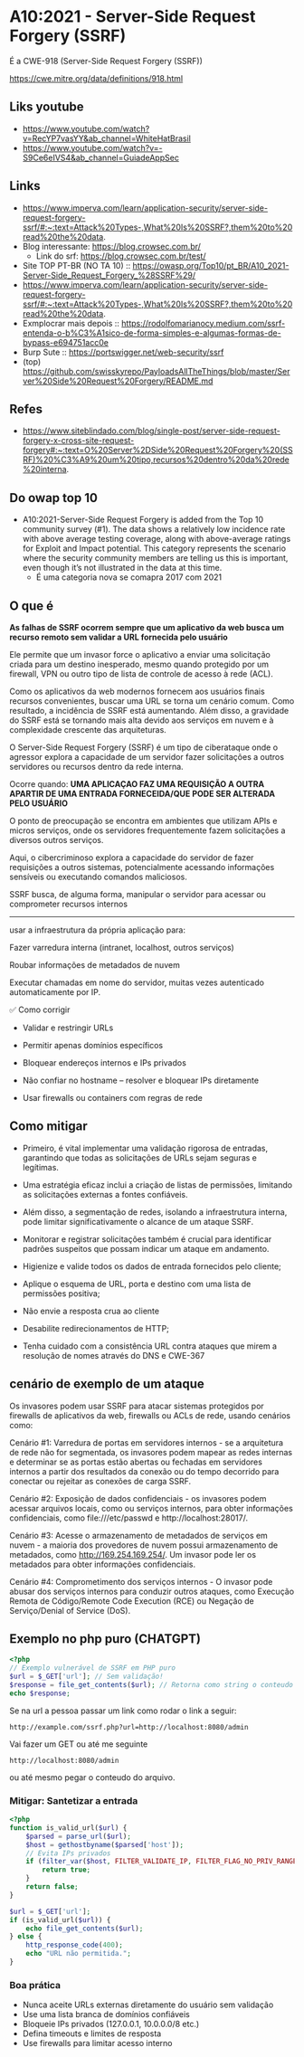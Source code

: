 # A10:2021 - Server-Side Request Forgery (SSRF)

É a CWE-918 (Server-Side Request Forgery (SSRF))

https://cwe.mitre.org/data/definitions/918.html

## Liks youtube

+ https://www.youtube.com/watch?v=RecYP7vasYY&ab_channel=WhiteHatBrasil
+ https://www.youtube.com/watch?v=-S9Ce6eIVS4&ab_channel=GuiadeAppSec

## Links

+ https://www.imperva.com/learn/application-security/server-side-request-forgery-ssrf/#:~:text=Attack%20Types-,What%20Is%20SSRF?,them%20to%20read%20the%20data.
+ Blog interessante: https://blog.crowsec.com.br/
    + Link do srf: https://blog.crowsec.com.br/test/
+ Site TOP PT-BR (NO TA 10) :: https://owasp.org/Top10/pt_BR/A10_2021-Server-Side_Request_Forgery_%28SSRF%29/
+ https://www.imperva.com/learn/application-security/server-side-request-forgery-ssrf/#:~:text=Attack%20Types-,What%20Is%20SSRF?,them%20to%20read%20the%20data.
+ Exmplocrar mais depois :: https://rodolfomarianocy.medium.com/ssrf-entenda-o-b%C3%A1sico-de-forma-simples-e-algumas-formas-de-bypass-e694751acc0e
+ Burp Sute :: https://portswigger.net/web-security/ssrf
+ (top) https://github.com/swisskyrepo/PayloadsAllTheThings/blob/master/Server%20Side%20Request%20Forgery/README.md

## Refes

+ https://www.siteblindado.com/blog/single-post/server-side-request-forgery-x-cross-site-request-forgery#:~:text=O%20Server%2DSide%20Request%20Forgery%20(SSRF)%20%C3%A9%20um%20tipo,recursos%20dentro%20da%20rede%20interna.

## Do owap top 10

+ A10:2021-Server-Side Request Forgery is added from the Top 10 community survey (#1). The data shows a relatively low incidence rate with above average testing coverage, along with above-average ratings for Exploit and Impact potential. This category represents the scenario where the security community members are telling us this is important, even though it’s not illustrated in the data at this time.
    + É uma categoria nova se comapra 2017 com 2021

## O que é

**As falhas de SSRF ocorrem sempre que um aplicativo da web busca um recurso remoto sem validar a URL fornecida pelo usuário**

Ele permite que um invasor force o aplicativo a enviar uma solicitação criada para um destino inesperado, mesmo quando protegido por um firewall, VPN ou outro tipo de lista de controle de acesso à rede (ACL).

Como os aplicativos da web modernos fornecem aos usuários finais recursos convenientes, buscar uma URL se torna um cenário comum. Como resultado, a incidência de SSRF está aumentando. Além disso, a gravidade do SSRF está se tornando mais alta devido aos serviços em nuvem e à complexidade crescente das arquiteturas.

O Server-Side Request Forgery (SSRF) é um tipo de ciberataque onde o agressor explora a capacidade de um servidor fazer solicitações a outros servidores ou recursos dentro da rede interna.

Ocorre quando: **UMA APLICAÇAO FAZ UMA REQUISIÇÃO A OUTRA APARTIR DE UMA ENTRADA FORNECEIDA/QUE PODE SER ALTERADA PELO USUÁRIO**

O ponto de preocupação se encontra em ambientes que utilizam APIs e micros serviços, onde os servidores frequentemente fazem solicitações a diversos outros serviços.

Aqui, o cibercriminoso explora a capacidade do servidor de fazer requisições a outros sistemas, potencialmente acessando informações sensíveis ou executando comandos maliciosos.

SSRF busca, de alguma forma, manipular o servidor para acessar ou comprometer recursos internos

---

usar a infraestrutura da própria aplicação para:

Fazer varredura interna (intranet, localhost, outros serviços)

Roubar informações de metadados de nuvem

Executar chamadas em nome do servidor, muitas vezes autenticado automaticamente por IP.

✅ Como corrigir

+ Validar e restringir URLs

+ Permitir apenas domínios específicos

+ Bloquear endereços internos e IPs privados

+ Não confiar no hostname – resolver e bloquear IPs diretamente

+ Usar firewalls ou containers com regras de rede

## Como mitigar

+ Primeiro, é vital implementar uma validação rigorosa de entradas, garantindo que todas as solicitações de URLs sejam seguras e legítimas.
+ Uma estratégia eficaz inclui a criação de listas de permissões, limitando as solicitações externas a fontes confiáveis.
+ Além disso, a segmentação de redes, isolando a infraestrutura interna, pode limitar significativamente o alcance de um ataque SSRF.
+ Monitorar e registrar solicitações também é crucial para identificar padrões suspeitos que possam indicar um ataque em andamento.

+ Higienize e valide todos os dados de entrada fornecidos pelo cliente;
+ Aplique o esquema de URL, porta e destino com uma lista de permissões positiva;
+ Não envie a resposta crua ao cliente
+ Desabilite redirecionamentos de HTTP;
+ Tenha cuidado com a consistência URL contra ataques que mirem a resolução de nomes através do DNS e CWE-367

## cenário de exemplo de um ataque

Os invasores podem usar SSRF para atacar sistemas protegidos por firewalls de aplicativos da web, firewalls ou ACLs de rede, usando cenários como:

Cenário #1: Varredura de portas em servidores internos - se a arquitetura de rede não for segmentada, os invasores podem mapear as redes internas e determinar se as portas estão abertas ou fechadas em servidores internos a partir dos resultados da conexão ou do tempo decorrido para conectar ou rejeitar as conexões de carga SSRF.

Cenário #2: Exposição de dados confidenciais - os invasores podem acessar arquivos locais, como ou serviços internos, para obter informações confidenciais, como file:///etc/passwd e http://localhost:28017/.

Cenário #3: Acesse o armazenamento de metadados de serviços em nuvem - a maioria dos provedores de nuvem possui armazenamento de metadados, como http://169.254.169.254/. Um invasor pode ler os metadados para obter informações confidenciais.

Cenário #4: Comprometimento dos serviços internos - O invasor pode abusar dos serviços internos para conduzir outros ataques, como Execução Remota de Código/Remote Code Execution (RCE) ou Negação de Serviço/Denial of Service (DoS).

## Exemplo no php puro (CHATGPT)

````php
<?php
// Exemplo vulnerável de SSRF em PHP puro
$url = $_GET['url']; // Sem validação!
$response = file_get_contents($url); // Retorna como string o conteudo de uma URL
echo $response;
````

Se na url a pessoa passar um link como rodar o link a seguir:

````
http://example.com/ssrf.php?url=http://localhost:8080/admin
````

Vai fazer um GET ou até me seguinte

````
http://localhost:8080/admin
````

ou até mesmo pegar o conteudo do arquivo.

### Mitigar: Santetizar a entrada

````php
<?php
function is_valid_url($url) {
    $parsed = parse_url($url);
    $host = gethostbyname($parsed['host']);
    // Evita IPs privados
    if (filter_var($host, FILTER_VALIDATE_IP, FILTER_FLAG_NO_PRIV_RANGE | FILTER_FLAG_NO_RES_RANGE)) {
        return true;
    }
    return false;
}

$url = $_GET['url'];
if (is_valid_url($url)) {
    echo file_get_contents($url);
} else {
    http_response_code(400);
    echo "URL não permitida.";
}

````

### Boa prática

+ Nunca aceite URLs externas diretamente do usuário sem validação
+ Use uma lista branca de domínios confiáveis
+ Bloqueie IPs privados (127.0.0.1, 10.0.0.0/8 etc.)
+ Defina timeouts e limites de resposta
+ Use firewalls para limitar acesso interno
